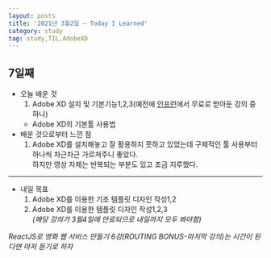```yaml
---
layout: posts
title: '2021년 3월2일 — Today I Learned'
category: study
tag: study,TIL,AdobeXD
---
```


## 7일째

- 오늘 배운 것
  1. Adobe XD 설치 및 기본기능1,2,3(예전에 [인프런][1]에서 무료로 받아둔 강의 중 하나)
  - Adobe XD의 기본툴 사용법
    <br>
- 배운 것으로부터 느낀 점
  1. Adobe XD를 설치해놓고 잘 활용하지 못하고 있었는데 구체적인 툴 사용부터 하나씩 차근차근 가르쳐주니 좋았다.  
     하지만 영상 자체는 반복되는 부분도 있고 조금 지루했다.

---

- 내일 목표
  1. Adobe XD를 이용한 기초 템플릿 디자인 작성1,2
  2. Adobe XD를 이용한 템플릿 디자인 작성1,2,3  
     _(해당 강의가 3월4일에 만료되므로 내일까지 모두 봐야함)_

[1]: https://www.inflearn.com/ '인프런'

_ReactJS로 영화 웹 서비스 만들기 6강(ROUTING BONUS-마지막 강의)는 시간이 된다면 마저 듣기로 하자_
